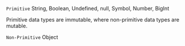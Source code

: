 `Primitive`
String,
Boolean,
Undefined,
null,
Symbol,
Number,
BigInt

Primitive data types are immutable, where non-primitive data types are mutable.

`Non-Primitive`
Object
